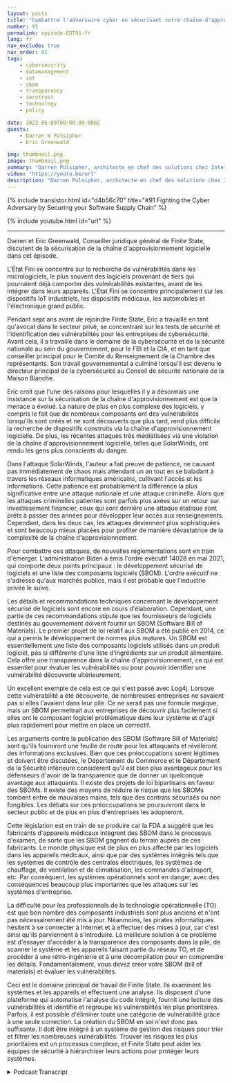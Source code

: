 ```yaml
---
layout: posts
title: "Combattre l'adversaire cyber en sécurisant votre chaîne d'approvisionnement logicielle"
number: 91
permalink: episode-EDT91-fr
lang: fr
nav_exclude: true
nav_order: 91
tags:
    - cybersecurity
    - datamanagement
    - iot
    - sbom
    - transparency
    - zerotrust
    - technology
    - policy

date: 2022-06-09T00:00:00.000Z
guests:
    - Darren W Pulsipher
    - Eric Greenwald

img: thumbnail.png
image: thumbnail.png
summary: "Darren Pulsipher, architecte en chef des solutions chez Intel, et Eric Greenwald, avocat général de Finite State, abordent la sécurité de la chaîne d'approvisionnement logicielle."
video: "https://youtu.be/url"
description: "Darren Pulsipher, architecte en chef des solutions chez Intel, et Eric Greenwald, avocat général de Finite State, abordent la sécurité de la chaîne d'approvisionnement logicielle."
---
```


<div>
{% include transistor.html id="d4b56c70" title="#91 Fighting the Cyber Adversary by Securing your Software Supply Chain" %}

{% include youtube.html id="url" %}
</div>

---

Darren et Eric Greenwald, Conseiller juridique général de Finite State, discutent de la sécurisation de la chaîne d'approvisionnement logicielle dans cet épisode.

L'État Fini se concentre sur la recherche de vulnérabilités dans les micrologiciels, le plus souvent des logiciels provenant de tiers qui pourraient déjà comporter des vulnérabilités existantes, avant de les intégrer dans leurs appareils. L'État Fini se concentre principalement sur les dispositifs IoT industriels, les dispositifs médicaux, les automobiles et l'électronique grand public.

Pendant sept ans avant de rejoindre Finite State, Eric a travaillé en tant qu'avocat dans le secteur privé, se concentrant sur les tests de sécurité et l'identification des vulnérabilités pour les entreprises de cybersécurité. Avant cela, il a travaillé dans le domaine de la cybersécurité et de la sécurité nationale au sein du gouvernement, pour le FBI et la CIA, et en tant que conseiller principal pour le Comité du Renseignement de la Chambre des représentants. Son travail gouvernemental a culminé lorsqu'il est devenu le directeur principal de la cybersécurité au Conseil de sécurité nationale de la Maison Blanche.

Eric croit que l'une des raisons pour lesquelles il y a désormais une insistance sur la sécurisation de la chaîne d'approvisionnement est que la menace a évolué. La nature de plus en plus complexe des logiciels, y compris le fait que de nombreux composants ont des vulnérabilités lorsqu'ils sont créés et ne sont découverts que plus tard, rend plus difficile la recherche de dispositifs construits via la chaîne d'approvisionnement logicielle. De plus, les récentes attaques très médiatisées via une violation de la chaîne d'approvisionnement logicielle, telles que SolarWinds, ont rendu les gens plus conscients du danger.

Dans l'attaque SolarWinds, l'auteur a fait preuve de patience, ne causant pas immédiatement de chaos mais attendant un an tout en se baladant à travers les réseaux informatiques américains, cultivant l'accès et les informations. Cette patience est probablement la différence la plus significative entre une attaque nationale et une attaque criminelle. Alors que les attaques criminelles patientes sont parfois plus axées sur un retour sur investissement financier, ceux qui sont derrière une attaque étatique sont prêts à passer des années pour développer leur accès aux renseignements. Cependant, dans les deux cas, les attaques deviennent plus sophistiquées et sont beaucoup mieux placées pour profiter de manière dévastatrice de la complexité de la chaîne d'approvisionnement.

Pour combattre ces attaques, de nouvelles réglementations sont en train d'émerger. L'administration Biden a émis l'ordre exécutif 14028 en mai 2021, qui comporte deux points principaux : le développement sécurisé de logiciels et une liste des composants logiciels (SBOM). L'ordre exécutif ne s'adresse qu'aux marchés publics, mais il est probable que l'industrie privée le suive.

Les détails et recommandations techniques concernant le développement sécurisé de logiciels sont encore en cours d'élaboration. Cependant, une partie de ces recommandations stipule que les fournisseurs de logiciels destinés au gouvernement doivent fournir un SBOM (Software Bill of Materials). Le premier projet de loi relatif aux SBOM a été publié en 2014, ce qui a permis le développement de normes plus matures. Un SBOM est essentiellement une liste des composants logiciels utilisés dans un produit logiciel, pas si différente d'une liste d'ingrédients sur un produit alimentaire. Cela offre une transparence dans la chaîne d'approvisionnement, ce qui est essentiel pour évaluer les vulnérabilités ou pour pouvoir identifier une vulnérabilité découverte ultérieurement.

Un excellent exemple de cela est ce qui s'est passé avec Log4j. Lorsque cette vulnérabilité a été découverte, de nombreuses entreprises ne savaient pas si elles l'avaient dans leur pile. Ce ne serait pas une formule magique, mais un SBOM permettrait aux entreprises de découvrir plus facilement si elles ont le composant logiciel problématique dans leur système et d'agir plus rapidement pour mettre en place un correctif.

Les arguments contre la publication des SBOM (Software Bill of Materials) sont qu'ils fourniront une feuille de route pour les attaquants et révéleront des informations exclusives. Bien que ces préoccupations soient légitimes et doivent être discutées, le Département du Commerce et le Département de la Sécurité intérieure considèrent qu'il est bien plus avantageux pour les défenseurs d'avoir de la transparence que de donner un quelconque avantage aux attaquants. Il existe des projets de loi bipartisans en faveur des SBOMs. Il existe des moyens de réduire le risque que les SBOMs tombent entre de mauvaises mains, tels que des contrats sécurisés ou non fongibles. Les débats sur ces préoccupations se poursuivront dans le secteur public et de plus en plus d'entreprises les adopteront.

Cette législation est en train de se produire car la FDA a suggéré que les fabricants d'appareils médicaux intègrent des SBOM dans le processus d'examen, de sorte que les SBOM gagnent du terrain auprès de ces fabricants. Le monde physique est de plus en plus affecté par les logiciels dans les appareils médicaux, ainsi que par des systèmes intégrés tels que les systèmes de contrôle des centrales électriques, les systèmes de chauffage, de ventilation et de climatisation, les commandes d'aéroport, etc. Par conséquent, les systèmes opérationnels sont en danger, avec des conséquences beaucoup plus importantes que les attaques sur les systèmes d'entreprise.

La difficulté pour les professionnels de la technologie opérationnelle (TO) est que bon nombre des composants industriels sont plus anciens et n'ont pas nécessairement été mis à jour. Néanmoins, les pirates informatiques hésitent à se connecter à Internet et à effectuer des mises à jour, car c'est ainsi qu'ils parviennent à s'introduire. La meilleure solution à ce problème est d'essayer d'accéder à la transparence des composants dans la pile, de scanner le système et les appareils faisant partie du réseau TO, et de procéder à une rétro-ingénierie et à une décompilation pour en comprendre les détails. Fondamentalement, vous devez créer votre SBOM (bill of materials) et évaluer les vulnérabilités.

Ceci est le domaine principal de travail de Finite State. Ils examinent les systèmes et les appareils et effectuent une analyse. Ils disposent d'une plateforme qui automatise l'analyse du code intégré, fournit une lecture des vulnérabilités et identifie et regroupe les vulnérabilités les plus prioritaires. Parfois, il est possible d'éliminer toute une catégorie de vulnérabilité grâce à une seule correction. La création du SBOM en soi n'est donc pas suffisante. Il doit être intégré à un système de gestion des risques pour trier et filtrer les nombreuses vulnérabilités. Trouver les risques les plus prioritaires est un processus complexe, et Finite State peut aider les équipes de sécurité à hiérarchiser leurs actions pour protéger leurs systèmes.



<details>
<summary> Podcast Transcript </summary>

<p></p>

</details>
